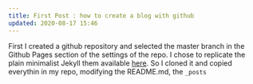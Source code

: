 ```yaml
---
title: First Post : how to create a blog with github
updated: 2020-08-17 15:46
---
```


First I created a github repository and selected the master branch in the Github Pages section of the settings of the repo.
I chose to replicate the plain minimalist Jekyll them available [here](https://github.com/heiswayi/the-plain).
So I cloned it and copied everythin in my repo, modifying the README.md, the `_posts` 
